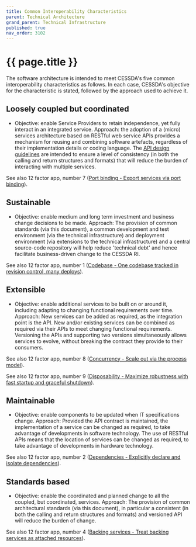 ```yaml
---
title: Common Interoperability Characteristics
parent: Technical Architecture
grand_parent: Technical Infrastructure
published: true
nav_order: 3102
---
```


# {{ page.title }}

The software architecture is intended to meet CESSDA's five common interoperability characteristics as follows.
In each case, CESSDA's objective for the characteristic is stated,
followed by the approach used to achieve it.

## Loosely coupled but coordinated

- Objective: enable Service Providers to retain independence, yet fully interact in an integrated service.
    Approach: the adoption of a (micro) services architecture based on RESTful web service APIs
    provides a mechanism for reusing and combining software artefacts,
    regardless of their implementation details or coding language.
    The [API design guidelines](https://bitbucket.org/cessda/cessda.guidelines.api/wiki/Home)
    are intended to ensure a level of consistency
    (in both the calling and return structures and formats)
    that will reduce the burden of interacting with multiple services.

See also 12 factor app, number 7
([Port binding - Export services via port binding](http://12factor.net/port-binding)).

## Sustainable

- Objective: enable medium and long term investment and business change decisions to be made.
    Approach: The provision of common standards (via this document),
    a common development and test environment (via the technical infrastructure)
    and deployment environment (via extensions to the technical infrastructure)
    and a central source-code repository will help reduce 'technical debt' and hence facilitate business-driven change to the CESSDA RI.

See also 12 factor app, number 1
([Codebase - One codebase tracked in revision control, many deploys](http://12factor.net/codebase)).

## Extensible

- Objective: enable additional services to be built on or around it, including adapting to changing functional requirements over time.
    Approach: New services can be added as required, as the integration point is the API.
    New and/or existing services can be combined as required via their APIs to meet changing functional requirements.
    Versioning the APIs and supporting two versions simultaneously allows services to evolve,
    without breaking the contract they provide to their consumers.

See also 12 factor app, number 8
([Concurrency - Scale out via the process model](http://12factor.net/concurrency)).

See also 12 factor app, number 9
([Disposability - Maximize robustness with fast startup and graceful shutdown](http://12factor.net/disposability)).

## Maintainable

- Objective: enable components to be updated when IT specifications change.
    Approach: Provided the API contract is maintained, the implementation of a service can be changed as required,
    to take advantage of developments in software technology.
    The use of RESTful APIs means that the location of services can be changed as required,
    to take advantage of developments in hardware technology.

See also 12 factor app, number 2
([Dependencies - Explicitly declare and isolate dependencies](http://12factor.net/dependencies)).

## Standards based

- Objective: enable the coordinated and planned change to all the coupled, but coordinated, services.
    Approach: The provision of common architectural standards (via this document),
    in particular a consistent (in both the calling and return structures and formats) and versioned API will reduce the burden of
    change.

See also 12 factor app, number 4
([Backing services - Treat backing services as attached resources](http://12factor.net/backing-services)).
